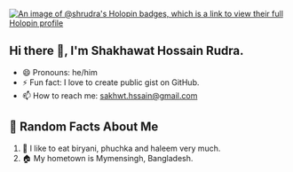 [![An image of @shrudra's Holopin badges, which is a link to view their full Holopin profile](https://holopin.me/shrudra)](https://holopin.io/@shrudra)

## Hi there 👋, I'm Shakhawat Hossain Rudra.

- 😄 Pronouns: he/him
- ⚡ Fun fact: I love to create public gist on GitHub.
- 📫 How to reach me: <a href="mailto:sakhwt.hssain@gmail.com">sakhwt.hssain@gmail.com</a>

## 🍿 Random Facts About Me

1. 🌭 I like to eat biryani, phuchka and haleem very much.
2. 🏠 My hometown is Mymensingh, Bangladesh.
